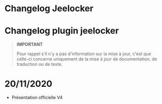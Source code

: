 # Changelog Jeelocker

# Changelog plugin jeelocker

>**IMPORTANT**
>
>Pour rappel s'il n'y a pas d'information sur la mise à jour, c'est que celle-ci concerne uniquement de la mise à jour de documentation, de traduction ou de texte.

# 20/11/2020

- Présentation officielle V4
